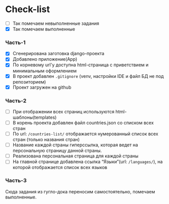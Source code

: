 # Check-list
- [ ] Так помечаем невыполненные задания
- [x] Так помечаем выполненные

### Часть-1
- [x] Сгенерирована заготовка django-проекта
- [x] Добавлено приложение(App)
- [x] По корневому url'у доступна html-страница с приветствием и минимальным оформлением
- [x] В проект добавлен `.gitignore` (venv, настройки IDE и файл БД не под репозиторием)
- [x] Проект загружен на github

### Часть-2
- [ ] При отображении всех страниц используются html-шаблоны(templates)
- [ ] В корень проекта добавлен файл countries.json со списком всех стран
- [ ] По url: `/countries-list/` отображается нумерованный список всех стран (только названия стран)
- [ ] Название каждой страны гиперссылка, которая ведет на персональную страницу данной страны.
- [ ] Реализована персональная страница для каждой страны
- [ ] На главной странице добавлена ссылка “Языки”(url: `/languages/`), на которой отображается список всех языков

### Часть-3
Сюда задания из гугло-дока переносим самостоятельно, помечаем выполненные.